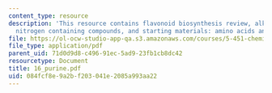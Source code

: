 ```yaml
---
content_type: resource
description: 'This resource contains flavonoid biosynthesis review, alkaloid biosynthesis:
  nitrogen containing compounds, and starting materials: amino acids and nucleic acids.'
file: https://ol-ocw-studio-app-qa.s3.amazonaws.com/courses/5-451-chemistry-of-biomolecules-i-fall-2005/084fcf8e9a2bf203041e2085a993aa22_16_purine.pdf
file_type: application/pdf
parent_uid: 71d0d9d8-c496-91ec-5ad9-23fb1cb8dc42
resourcetype: Document
title: 16_purine.pdf
uid: 084fcf8e-9a2b-f203-041e-2085a993aa22
---
```

